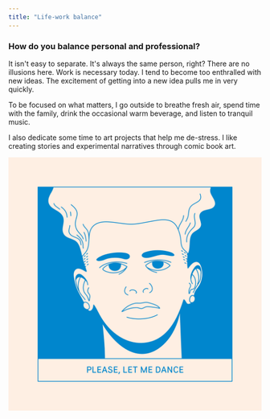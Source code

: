 ```yaml
---
title: "Life-work balance"
---
```

### How do you balance personal and professional?

It isn't easy to separate. It's always the same person, right? There are no illusions here. Work is necessary today. I tend to become too enthralled with new ideas. The excitement of getting into a new idea pulls me in very quickly.

To be focused on what matters, I go outside to breathe fresh air, spend time with the family, drink the occasional warm beverage, and listen to tranquil music.

I also dedicate some time to art projects that help me de-stress. I like creating stories and experimental narratives through comic book art.

![Comic book panel with a face of an individual and the saying 'Please, let me dance'.](../../assets/images/dancar.png "Part of an experimental narrative I worked on recently, just for fun.")